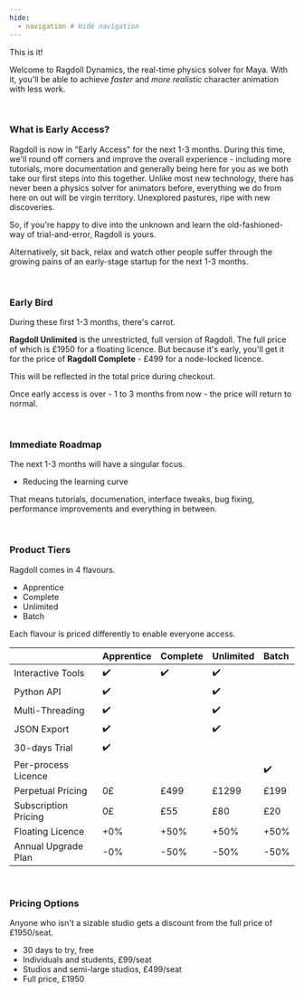 ```yaml
---
hide:
  - navigation # Hide navigation
---
```


This is it!

Welcome to Ragdoll Dynamics, the real-time physics solver for Maya. With it, you'll be able to achieve *faster* and *more realistic* character animation with less work.

<br>

### What is Early Access?

Ragdoll is now in "Early Access" for the next 1-3 months. During this time, we'll round off corners and improve the overall experience - including more tutorials, more documentation and generally being here for you as we both take our first steps into this together. Unlike most new technology, there has never been a physics solver for animators before, everything we do from here on out will be virgin territory. Unexplored pastures, ripe with new discoveries.

So, if you're happy to dive into the unknown and learn the old-fashioned-way of trial-and-error, Ragdoll is yours.

Alternatively, sit back, relax and watch other people suffer through the growing pains of an early-stage startup for the next 1-3 months.

<br>

### Early Bird

During these first 1-3 months, there's carrot.

**Ragdoll Unlimited** is the unrestricted, full version of Ragdoll. The full price of which is £1950 for a floating licence. But because it's early, you'll get it for the price of **Ragdoll Complete** - £499 for a node-locked licence.

This will be reflected in the total price during checkout.

Once early access is over - 1 to 3 months from now - the price will return to normal.

<br>

### Immediate Roadmap

The next 1-3 months will have a singular focus.

- Reducing the learning curve

That means tutorials, documenation, interface tweaks, bug fixing, performance improvements and everything in between.

<br>

### Product Tiers

Ragdoll comes in 4 flavours.

- Apprentice
- Complete
- Unlimited
- Batch

Each flavour is priced differently to enable everyone access.

|                      | Apprentice | Complete | Unlimited | Batch
|:---------------------|:-----------|:---------|:----------|:---------
| Interactive Tools    | ✔️         | ✔️      | ✔️        |
| Python API           | ✔️         |         | ✔️        |
| Multi-Threading      | ✔️         |         | ✔️        |
| JSON Export          | ✔️         |         | ✔️        |
| 30-days Trial        | ✔️         |         |            |
| Per-process Licence  |            |         |            | ✔️
| Perpetual Pricing    | 0£         | £499     | £1299     | £199
| Subscription Pricing | 0£         | £55      | £80       | £20 
| Floating Licence     | +0%        | +50%     | +50%      | +50%
| Annual Upgrade Plan  | -0%        | -50%     | -50%      | -50%

<br>

### Pricing Options

Anyone who isn't a sizable studio gets a discount from the full price of £1950/seat.

- 30 days to try, free
- Individuals and students, £99/seat
- Studios and semi-large studios, £499/seat
- Full price, £1950

